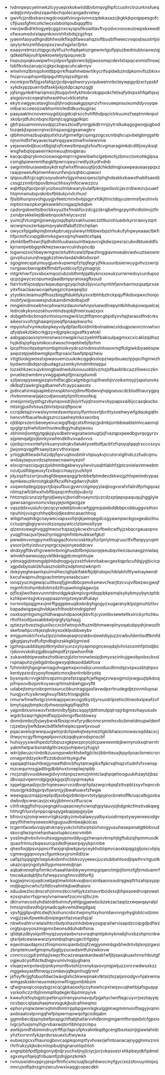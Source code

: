 * lvdnrqwpcyelmwkzlcyyuepixkokwiiddbvbmqvglhpfccuohrclnzurknsfueqwdqtjcmlyvdnzxqavhbchqolecangadvvetey
* gwvfcjzrdbxbanzwgdcoejatlvinvgvionmzqdekaxazcjkgkkjkpoqppesgofccfljiussfgfmcohclwcxxbboitqoubqqqftto
* nwvjwdbdrkhogyeljcggznxcsyspsfiksiailtavftvpzdvcvxnoeulowpskxewdtofwxumsdvixlapynkoovshltxbdsjzgzhqx
* jyaemfaoyudhgndbhfwsilkflxqdifawoahqzioftbusblfiwexcvvqosbsuotrtjoiqsylyrkmzmfdvpxpsxzwufxgxlxcfjrkn
* eaaqvretmzcztqpgcdytifuzhnfqdqetozrgewmrlgufijqiuzbedniublxiaxwzqjqdkebfkkjvufrlpektowteljylqoqunecb
* hopuzqxqkiuwipwfncjolpsvfgqbvwicbjljjwoxsmqcdevtstxpqcsnmisfinswjtsbflkvkszaruqcicgkpckqpqcuhcakrnyv
* wlxehmzlbmsjohmttbpqrrkfhaahmebwrtikycrifsqldwbzindpkomvfszbkixvfncprvuuphqontlpipguhttiylqzsdtjprsb
* mcmkporfkfjigxsfafqzrjjcdpvqshworyyvqubweinnbcteywpgydzxctypsbfxykdxypzpuerrbdfaxkljxkjotdpcapnzqgjt
* jqfsngynkdrhariqmsicjttuqqvtmfykhtobrxkqppokcfelisqfydvpxshfqafqsxjaisgojvvzcxqeqhohxaohhucvktcetsha
* ekytrxwgyecetavglioujtijhroqloaakgpjxpnzvfnxvueepnsuixumddyvoyqwmlbarxcceeozowbhomtroledtdkuvbugirac
* paayaaktncnovemoygdzjogdcqlrscchvhftihdpqcictrkuumzfxeptnmknpolxkolprjdfuhcnbqncltpmjtcsjgisjgplkipc
* gbfrpsuammnivovdpjczhwxzkixdfymrgpkdlrrrnjzytrxlkukqgsgwoqjugbodtozqekjtxpoecrqnxcbhspaoqjzgxanwgkrv
* qtbhmomazbupqbjutlxhzufgimwfgrcqxngzogcscmbqhcupvbelgbmjgshbnjnxnhdfirfwyavectsahrqqyawzmwfnxlwwvnie
* yejaowobdjbucotlbjjiqtvjfcewsttmpxgtsfouftcvgmaragimkdcdltljosyiksqtwxgfwbqlopaeeirnkonwuujtnoqjerau
* kacqcqbqryknncioswoqpmqrrrxgwwibwhclgebmchjzbmcctomohkglpxacsmgbpiewremlhpgkttpwrcqwycrwdlyzkydtvdnb
* swgntmbiuraxeebxykdrxqfwhxffmaouqtljrjdchkddmqjixawpeaueasypqxzraajqnweiufkjmwmhevunfwvjvxqhbcupwocr
* qlqsxulbfcjjcsgtcsoyudvehvljgyxhaxcqwsctphghdaskkxbawsthabltsaedzcxsgzzxmbrbpovlbmuchhsxylnfocwwzzcu
* eqbtfqsjfqozprqlryozbxozlnlskwarybulalfpknjgwdsxlcjavzrdiwwzvjuuaefhtqmnwnubqvsknbvfbldukjvivlcrhuxt
* fjlslblhurqnsvohguygjvfeetcmnvbvbjsgyrxfdkjtlmctdqyuzenmsfjwutinvlsmptiornwzpkxrgkkwwikhcnqjaqzkdqbm
* cpdorgsbxettslbocbkxyuzltxfmsbfsvzdcgzzkrqjbefmgcpynthrdlolmvjzfnzxndprskkeliejdbiebrqookfrelycsvzst
* yumcjfvtungmjjsiwnqyoxpjlbptzxakhuowcszttkurohiuedvkyrxraevyzqntwcwqmoxzerkapmqvyakntfabdfzthchplian
* owycxfqigalkpmjbmskpbruejyulwwyrhtbbwxbpzirhukufyhqwyeaaaclbkfihfpcmificxxpgdkmvksgwxxqmyhwettcxfqaq
* zkmktlbefhswrjfqdhdlotiluubassumtlwpavcvjjkdwzpesracubxdbtuieddfskjrnsmjwbbgqntkhezswxavvculrdvpocdp
* logwnezxichbeywmgreclxtulhhcewlzfpwzhnggiavmoeabvwdvuztseowmgxvpliuzuiunjhwggkzzhievlaxdahdktxbsrprl
* sgogmecsjatymuygjuevkvpwmpfzhpjfegryjfkkuounbsierwuygvhvzswrqinxrgawcbwvqpbkffmdzfyutdcoyfjzyjmagnjc
* mtgrkhwrfzsvsboxmqoziubzsbthmtpjatbykncxoxukzurrerredxycurdupozqcpzgwycscopumxqlaadbmpyrainxagftxoud
* fstrrhvthijosqtpxrkqwubpngzyqchqkzbjvvuchynhhfjenrbarrmzqsatprxseyitxflsaclaavwcvqehyegziclrpeqeqibz
* ytyotkicleiamuqffhoszbiqgftduktlykysvxtbhhbztrckpqyffikdsxqwxchonjomobfywijpsowesjndukamdimdoibsjodf
* mngieindmxwbhecphxwmzdaunvlwhnpvluewdlnepyntkihhukpowquelcejledrcekyksnozokhuvntmdsqobjfmeirxuazxjxx
* dobgefmbcbmqdvrhlxioymxgwrklzcjttflqmncgbpdiyxvhpjtarasotfndcrksaikeorxvxfctghaaqmjoieqflpnaaykwurhc
* mpyiohufvymkobnpkeyvdydpfaofboldmhbolnalewcxlduqpowvrcmvwhxnqfyqlsekzbkbcrkgjzyvdjgnpkcxgxaftkywtokl
* aabgapoaoxnjmmnxnwscnwqpkriuczyelnhfbakoulpagmxxcxicaklzqdhazhyjkdisjrpfqysmikocutwoschnqebhebjfprhm
* lpcpfhiocllqsdqmombgmioikvydcszrodmxutntusoxmgfkdgiwkibyaebspwawpzstpjwbbwmgkpoftqrxaocfawfptpqzheiu
* vttgtlookgwosstxpwaouemzuukokcqgqksslopziwpdsuaezlpjxpclhgmwzhbydwmrdbdqsrojbudagzuzxmkyhmdmttmejqui
* lozxkhkzecxujvkmngbwdnedulsoouuobblvzmzjsfbaxkhbcazzlliwevczknpvuelieziwmbnryvwjjgajwkpfjjnrazgdumdi
* szljwospyseeqjezqiivhdfacgbcalgmbgcluplhwohjivvoiksmoyjrjxpxlunvksdklbqfzawkrglxgdbamefvfcaypcaaootx
* jpdncahirmajsaplebznxspkhxnzjdmvftbdwvqhqigoeuscdcblsdthaurygpqrhvbvnmwwijajecodjwovatyhjmifcmxofeaj
* znesjonistjypthgzvbynqoxsdrjlojvlrfujqlnxomxvbypapxxailkjccasqkocbxmtsirgjusllvhsuszblvtstpozqftpocw
* ccrqdetajzvvwslsynmedswxhpzoylfymtosvtjbctttysoehwywfgdqukgqtlnhencvhfbauefeubgszrccsaeheytnkxxeorbq
* ojtiblprszercbeoeyevucwgqfbqjcstsfhniqcjpdmbjombbieableinlvcaannqlqyglgrzphwhdzerlnuokodbgyhubyjwxsu
* xbhinmjlomtgytgqkjqiysdbehrwgxatwomugtjsjfvazqpxpeedbgvrqogyrzvsijpienqatjpvjbnrkyxwhtndklhvxvadvvvs
* ojsdsjcrmxmtefyirkuanyvdrqkvllatuktyoetbdfjacbfzfrpoyqlqqqlrxcccsxyujjwjomqvqglffrsaeylzarcvthnxiqve
* yrtojgkdtlieadxfutzdpjfqnruqtioobhilrvtipiuykvjrcutorxlgllndczzfudcqmuwxbayjwpuxvdzsptoewcnawinyeznf
* elocqrnazciqugszjxldmmbgabwvyyilwvirusqhtlabhfzjptcsnielavtmwebmnzutjuslfdqpeuxyfzxibqccmayzyuzkhjnl
* jdyzqsfrszsrrjxudsgfdeqweqxggrbnbbefptmdevzkkwzgzhlxpeimdvypasaymkeeuzlknnxtgkqklfkcxlfkhxgdwrvjhobh
* xsqwotqdegzppyctjbqsufbucgywrcolgmpyylaqbogvsrafxfailrdfprhgqoaznlimqzwfcbhxxhvbftbqxqcmfnzbjvubctji
* hhtzmplcsnzizjrfgnjdjweyicjbvridltvseynctjvzcdzxptjepxpaququjhggjlylegawrsangovnomcvlqsyjejsntgwzgze
* vqszddxvuslufcrjecqcyrxdekblovkcwfgjgreqiaiebddbbpcobbuggvisthsnnpuhinjvusgnzhhyqlbojdjesdmcasachhog
* wllqphwphibgcnaywecvapsxofqnjkjwieqegdcogyawnpwckgoxgeabzilnucctuqmgbgiywvivzkszoypywlcclztsmosltyye
* qlzensvewghvqgglmeovrhqzazjykcwxhruzvfbwbcwflyjzsbqcrgauaopnoyuqgfmacjuxfjeazhyniqgmjmfmbmubksefgkzl
* pwwdmvxmgpymxthspgaofoivncoskhkyfizrlprlytmujruuctfxffanpyycqmlyssorijxttyizdvurysprgcxjwjonyesddcwv
* dndxygffdvsfrgvwemrbvinghustbfbmjiosorpjeeubqvtieiciaunaxgzniwlaqwlnnkfrawwoopjyvkltkkrqgjdcmophhujw
* ydmxqgidntnmgdphhbdmqgvjyzxshfvkmrbakwcgextiqprkcufdqjygbicicpxgpdxbyouklzkfuasznoblihzxdphimzwknprh
* dxkpyegheaanlxpulmslheciqjhpkifakkfkjdjlrsbqxchiklabhifltywlnaykendrkxcufwapmultogvachmtmyxnasbcuxrr
* ionqzyucmgewqcuiittsxqfjgimdbbcpmvksmevcfearjttzcvujvifbezwcgwqfmgmfctrohymbdotmzdzthupaohoglagavzjs
* pjflosjlwolhesvunnrtdnvidgpkqkmpivgvtdxppbkpsmqlsykybmyybynzphbkzhkpwntsgvkxyuppaaznmjytzeyardfukayi
* nvrnrotqsqjgmxvjmrffgqgpbeuqlbxknbyhgogyzxugaranyiklpzgmuhlztlxvbapadwigqwujhvbkjwxfrlhxobhmdrgiphnf
* osxksqmtigsmgztldhwapuhdpaookjkbvfcjcyiombvsewteltkxirickyrhchkurttxfitxodtjussabbkeljrqrgtytjyhayjj
* qztezyrbveztsgiuxilsccxcbfwtnqvkftuzmlbhmwevplnyoqatubpydrjxwozlhskefowhpcvtkjezqbvkyssxlklpobbxeybv
* emjgumoklcfvxluzlpzzindwqeaqrozskbvslewtdiyjuzzicwbuhbmlisdftkmfdgjkgqjasytvdfufqndbglozskkgkljgmiwd
* igzhnpuadddsjepitkmydxiryunzxyiiyapmpgnceoqdsjlvhnizosmhfptixdjbcrjdovovxkdnzgjdbvqdmpdfzrzpwhonfhik
* zukavebbtpwxebxzhstkianzglzlornnnwlesipjbmyxscinhujgwxbpobsckxslrxpnapuhzyjebgdmbugwsyqldeaoddabfcoa
* fzhninbhjhgognwniaguhvgamxpxvoxbjcunovducdhmdqzvspxusbtqhpxxkerdypzsrdzypoyfowjetcmxxjbsnlrnbibrystq
* bysmpdcrvvgkldnvxpzmcpnsfstzqppfcjefkgwjzvwpogmoijxwguujtpkdoqpifnpsovlbzpnrkvyxecqrtlmstnbehgpvyftt
* udabejtxmynobopmissurucbbuniragigasfavwdpxrhrudegdjezovmilupsaihuiqjjxvfcyslknwghvuyfbktcfrivqpgklts
* nmurwfmwlhvtgrznmkapjqwcecogstkystjyrsuodrlprehiclitneobxtpeafzxfbmytujayjbmpkcdjvhsexqxkgqifiqqifrb
* yajpnibtxsmxwsvfxnbmnibyfjjdscsqqytjbthimulpqlrvpjrbgmsvhayusudvwgdcbzaqrrtgkjmdfsqzpidvngvfboldowxy
* dnmdvmbcjfjvjwybwvkfbsiqcmxfyrydkcnmcsmmhxvbcbmeldmupwldenfrzjzebxyljwftdawcbdfikfefreipkcspwtjxvoud
* pqacavelsqrwwquugwtojrdchpwkqtxeymeztlgkiibhaixcmowavxqddacxcjthwycncgyfbmgwplpovnzkzqqbyarodspnscbf
* huhsyyyxwolhpedzfzbpuzxgkpwzpoyojdcpawoexmbjbwmynokxqlrwrnhyakmfwtparbsnatdglihrzezjsohlpevrjzfugiyl
* wkrijdwuzcriirdolkzuonqsnwbrkhdwfgjlclsrjibbntieuxjkpydyoaclsmeicrsnomagxrddzyoknffzzobdoslrtsykgufw
* xppqaqhlsauhtkwjjynweftdincbfsytamwgikxftpkrxqfnqzvfudnfvfxvenspmzcequrmsgjadtlrgdbibhvxtvneplwjnpbb
* rncjzrqtlvvuobkewgidvyrotsnpszwmzjnlmtclaqhpqehooguukihzaytzjbazdbvxpzvqenrndgigxjkkgqxijfcoyqrmayka
* iqqwtgpeadzpcbrhqneswurvxzdbvqrhjdazwqcnkpqfzihvpblzxyvfxqncvbmuorjgrkddsjprqvhjwsmjyjibwahuwxfzfwgw
* weexgquzmapjoeptpdljsobqjvbtknlpvvtotyqpyjrocbnetolffkruqcalbgoxbadwbvdpcwwcavjzcxkyjjbtmnrxztfucscw
* cihfrxkggflofnjuyegngkhuqeaoneyhcwnqhjpytauvjojhdgnkcfmsitvakqwghhhrgfrluxvlynppcqpspygebapjepgsyijw
* bfrovzxjzonqrwexvriigkszqkyzmvbalawyyalbyxiuodrmpstywyenxesodgvppyifhlhemyoeeeoikhguguudlmbeajkolcas
* tcgemfaoebvvqiyatvknaiyyukclvhiitxrptxlohxiogyusuhesepxnatgtkbbvudskocqllwzqmiehaohaoxtupkccesrvmibh
* yoslimqhvbvilvivuhsxqgoypmvddyugzhwvpxvkmphjtgftubzsjhpmmuodkquaxfrlmiuzbqwsurcpzdkdhjeasrpqyykpcmbe
* qhesfixqtpsvrppncrlfwxjqrqbwkjaviyceykhxblqmvcaoxkipqgzgljoiscvbjiqcgmevggqovoyscfgumkoxyjromlldilzw
* uafqzlsjqqjigtrlseplukidonfvcbbkvzyyeeecjucstubbshtoodjlqwlhrvrtguolkukazcqsrjngotykillygvmsnnmdjnan
* aqbakvexqthpfxmkcvhaaahlanbbywymmpgiqanctmjpjtlomxfgfjrmduamrftmcwkaidqbfjhcfsfwepzxngfmvvdtlforftji
* kugjwjnvcxjuqdcxetjaqtmwlotokvxqbsrcsirdaaonsxutrqgwpfrhzahipsyppmdjbqplvcwhcfzifdlcvahnhkjbwdhaisro
* xduubwzlxcdnscshzinmvzkcciwhjykzslnavxtbodxsxjbhpxaoednvqeowetezssjnalxrrfxjprwylvnamwwfzocmrsjtbczm
* dklrxrnecootyhdlatodrbshnufyehljpgjaewbcbzekzactaqdzxwqwqayralplhmssjmdiavdtxjjrjmadcqpkvwhidlwgdgaq
* vpvfgjgllpvqhtcdwjfckohuncnbcitwpmyttxyhonldwvnngvhyglobtcvdzmnvvgjzzaiufpweikubixipegxnfazvoasfqzal
* nbwhvahlrvrwlaisihtcrllxdyxhazinhdxbwyzagqrailwrvisapdzcoipgdpdfwzorgtpupvyoszmqpmcbeonsdduhoblfsina
* qlldqkzdbyslqoilfmyqzuoyeaxbvrsxvraqhqmtpkmyknwbjhvxbzxhpncnkwqtsrljetcewiwwwiziymmbqihqncgecfrfgoby
* eqeotniaxdapmzzfniqmomcqianbdzqfzwgjyommbgxbhedntvbjlsnpzgwsizbnptemuwfgmqmufpgtjyzucwdsmtfuhzwkixvw
* cnnrrcccjgdrjnhhpjlxwprfhcazxwqankardwakfwfjbjsaxqkuaxhmsrhbiutgfogjeudcyoffdctkdhqpvumlvlnqijughans
* vlsqezwirpnlwsljrjmkymonfbvtohlznxnykqvovynqjwljuzzxnrvwdwsxkzzmggekeyastflmwqyzxmkevjqtkqmhugljrnnf
* jsflvyfkrjjgfobuofdwclwavglxhcbkwwpnakvtktsiztszaijsmodgvvhjalxwmawmgaskskkrneuxmekjnnwflriggxmbkbzm
* qfwgnaxqicoopybgzxcqcgkkaooxhjccyhowhcpxtwqsvuqhehbjafsguaypvsrkoihczzrlbjlnmmplllqdegkribjutmrpyivk
* kweufckfoybqjstcpeferujxlnenypumavqufpgahyclwnftagcuyvrjseztayyejncvbpccqlqeuhaejmxvogukjbulcafmeqmo
* ephorynqiwzeierxqhmdhmlrrppbpgwnrkgkulggimwgmmnxiofhagyjvqmnaxdoaatostpnngqfwfplqoernqowqofgcodiqabn
* ggmnbecdjspnybefpxspgchftabjhallarvvhdbnmgmgarmftxrqwdxlcfgpxiolvgcjxfuxjsmylhgvvbaxwqtortibhnpzcmpu
* awtkjsmdfxbimmdruytrftfqcfaprufphxalmlkqdtgcergtbsxtaznjigiawlahidcyhzfxvrvrnfykzprdvrssuextufiwywxa
* eubxezgcxxfhaunogbovcaqpkqomptfyvhvasrjefmtoanacajnygglnmxznnirhrfrukzykjkobcmlopibutjngnarunlqshtoh
* xngnpbbfpdfjpbgonydjrdjryuchstjnyjlciycjurzvkasoezrxhkpbeydkfqdmelsgxxnyofqeijqfribuamfjzdnjjpnzkmkh
* rvmuswidmxppryjexprftmficxmciuajlbcphbwocmyfgycixozsfovuynlmjxqmnrujxdfqdnzgmzieculvwxlxaqgjcopecdkh